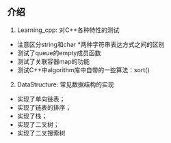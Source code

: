 ## 介绍
1. Learning_cpp: 对C++各种特性的测试
- 注意区分string和char *两种字符串表达方式之间的区别
- 测试了queue的empty成员函数
- 测试了关联容器map的功能
- 测试C++中algorithm库中自带的一些算法：sort()

2. DataStructure: 常见数据结构的实现
- 实现了单向链表；
- 实现了链表的排序；
- 实现了栈；
- 实现了二叉树；
- 实现了二叉搜索树